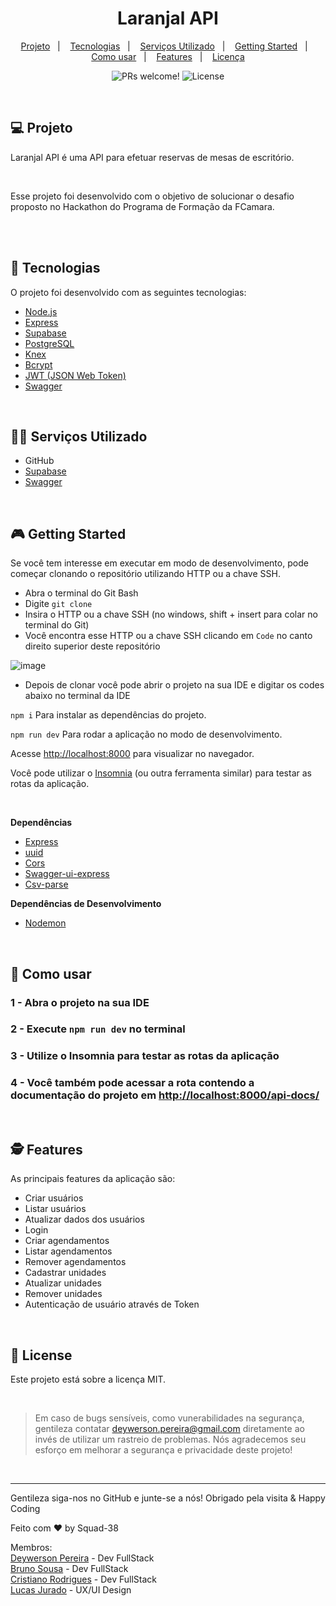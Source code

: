 <h1 align="center">
  Laranjal API
</h1>

<p align="center">
  <a href="#-projeto">Projeto</a>&nbsp;&nbsp;&nbsp;|&nbsp;&nbsp;&nbsp;
  <a href="#-tecnologias">Tecnologias</a>&nbsp;&nbsp;&nbsp;|&nbsp;&nbsp;&nbsp;
  <a href="#-serviços-utilizado">Serviços Utilizado</a>&nbsp;&nbsp;&nbsp;|&nbsp;&nbsp;&nbsp;
  <a href="#-getting-started">Getting Started</a>&nbsp;&nbsp;&nbsp;|&nbsp;&nbsp;&nbsp;
  <a href="#-como-usar">Como usar</a>&nbsp;&nbsp;&nbsp;|&nbsp;&nbsp;&nbsp;
  <a href="#-features">Features</a>&nbsp;&nbsp;&nbsp;|&nbsp;&nbsp;&nbsp;
  <a href="#memo-license">Licença</a>
</p>

<p align="center">
 <img src="https://img.shields.io/static/v1?label=PRs&message=welcome&color=49AA26&labelColor=000000" alt="PRs welcome!" />

  <img alt="License" src="https://img.shields.io/static/v1?label=license&message=MIT&color=49AA26&labelColor=000000">
</p>

<br>

## 💻 Projeto

Laranjal API é uma API para efetuar reservas de mesas de escritório.

<br>

Esse projeto foi desenvolvido com o objetivo de solucionar o desafio proposto no Hackathon do Programa de Formação da FCamara.

<br><br>

## 🚀 Tecnologias

O projeto foi desenvolvido com as seguintes tecnologias:

- [Node.js](https://nodejs.org/en/)
- [Express](https://expressjs.com/pt-br/)
- [Supabase](https://supabase.io/) 
- [PostgreSQL](https://www.postgresql.org/about/)
- [Knex](https://knexjs.org/)
- [Bcrypt](https://www.npmjs.com/package/bcrypt)
- [JWT (JSON Web Token)](https://jwt.io/introduction)
- [Swagger](https://swagger.io/)

<br>

## 👨‍🔧 Serviços Utilizado

- GitHub
- [Supabase](https://supabase.io/) 
- [Swagger](https://swagger.io/)

<br>

## 🎮 Getting Started

Se você tem interesse em executar em modo de desenvolvimento, pode começar clonando o repositório utilizando HTTP ou a chave SSH.

- Abra o terminal do Git Bash
- Digite `git clone`
- Insira o HTTP ou a chave SSH (no windows, shift + insert para colar no terminal do Git)
- Você encontra esse HTTP ou a chave SSH clicando em `Code` no canto direito superior deste repositório


![image](https://user-images.githubusercontent.com/79553681/133712849-0b3145fc-4810-4b64-bce8-0970a98f22fb.png)


- Depois de clonar você pode abrir o projeto na sua IDE e digitar os codes abaixo no terminal da IDE

`npm i` Para instalar as dependências do projeto. 

`npm run dev` Para rodar a aplicação no modo de desenvolvimento.


Acesse [http://localhost:8000](http://localhost:8000) para visualizar no navegador.

Você pode utilizar o [Insomnia](https://insomnia.rest/download) (ou outra ferramenta similar) para testar as rotas da aplicação.

<br>

**Dependências**
- [Express](https://expressjs.com/pt-br/)
- [uuid](https://www.npmjs.com/package/uuid)
- [Cors](https://www.npmjs.com/package/cors) 
- [Swagger-ui-express](https://swagger.io/)
- [Csv-parse](https://www.npmjs.com/package/csv-parse)


**Dependências de Desenvolvimento**
- [Nodemon](https://www.npmjs.com/package/nodemon) 

<br>

## 📌 Como usar

### 1 - Abra o projeto na sua IDE
### 2 - Execute `npm run dev` no terminal
### 3 - Utilize o Insomnia para testar as rotas da aplicação
### 4 - Você também pode acessar a rota contendo a documentação do projeto em [http://localhost:8000/api-docs/](http://localhost:8000/api-docs/)

<br>

## 🕵 Features

As principais features da aplicação são:

- Criar usuários
- Listar usuários
- Atualizar dados dos usuários
- Login
- Criar agendamentos
- Listar agendamentos
- Remover agendamentos
- Cadastrar unidades
- Atualizar unidades
- Remover unidades
- Autenticação de usuário através de Token


<br>

## :memo: License

Este projeto está sobre a licença MIT.

<br>

 > Em caso de bugs sensíveis, como vunerabilidades na segurança, gentileza contatar
 > <a href = "mailto:deywerson.pereira@gmail.com">deywerson.pereira@gmail.com</a> diretamente ao invés de utilizar um rastreio de problemas. Nós agradecemos seu esforço
 > em melhorar a segurança e privacidade deste projeto!
 <br>
 
---
  

Gentileza siga-nos no GitHub e junte-se a nós! Obrigado pela visita & Happy Coding 
      

Feito com ♥ by Squad-38

Membros:
<br>
<a href="https://github.com/deywersonp">Deywerson Pereira</a> - Dev FullStack
<br>
<a href="https://github.com/brunodsousa">Bruno Sousa</a> - Dev FullStack
<br>
<a href="https://github.com/cristianorr25">Cristiano Rodrigues</a> - Dev FullStack
<br>
<a href="https://www.linkedin.com/in/lucasjurado/">Lucas Jurado</a> - UX/UI Design
